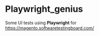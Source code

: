 # Playwright_genius
Some UI tests using **Playwright** for https://magento.softwaretestingboard.com/
